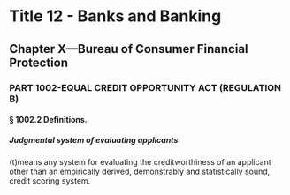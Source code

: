 
# Title 12 - Banks and Banking
## Chapter X—Bureau of Consumer Financial Protection
### PART 1002-EQUAL CREDIT OPPORTUNITY ACT (REGULATION B)
#### § 1002.2 Definitions.
##### Judgmental system of evaluating applicants

(t)means any system for evaluating the creditworthiness of an applicant other than an empirically derived, demonstrably and statistically sound, credit scoring system.
